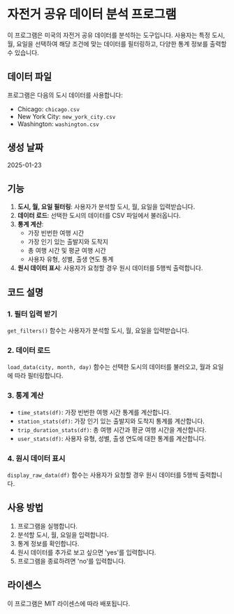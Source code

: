 # 자전거 공유 데이터 분석 프로그램

이 프로그램은 미국의 자전거 공유 데이터를 분석하는 도구입니다.
사용자는 특정 도시, 월, 요일을 선택하여 해당 조건에 맞는 데이터를 필터링하고, 다양한 통계 정보를 출력할 수 있습니다.

## 데이터 파일

프로그램은 다음의 도시 데이터를 사용합니다:
- Chicago: `chicago.csv`
- New York City: `new_york_city.csv`
- Washington: `washington.csv`

## 생성 날짜

2025-01-23

## 기능

1. **도시, 월, 요일 필터링**: 사용자가 분석할 도시, 월, 요일을 입력받습니다.
2. **데이터 로드**: 선택한 도시의 데이터를 CSV 파일에서 불러옵니다.
3. **통계 계산**:
   - 가장 빈번한 여행 시간
   - 가장 인기 있는 출발지와 도착지
   - 총 여행 시간 및 평균 여행 시간
   - 사용자 유형, 성별, 출생 연도 통계
4. **원시 데이터 표시**: 사용자가 요청할 경우 원시 데이터를 5행씩 출력합니다.

## 코드 설명

### 1. 필터 입력 받기

`get_filters()` 함수는 사용자가 분석할 도시, 월, 요일을 입력받습니다.

### 2. 데이터 로드

`load_data(city, month, day)` 함수는 선택한 도시의 데이터를 불러오고, 월과 요일에 따라 필터링합니다.

### 3. 통계 계산

- `time_stats(df)`: 가장 빈번한 여행 시간 통계를 계산합니다.
- `station_stats(df)`: 가장 인기 있는 출발지와 도착지 통계를 계산합니다.
- `trip_duration_stats(df)`: 총 여행 시간과 평균 여행 시간을 계산합니다.
- `user_stats(df)`: 사용자 유형, 성별, 출생 연도에 대한 통계를 계산합니다.

### 4. 원시 데이터 표시

`display_raw_data(df)` 함수는 사용자가 요청할 경우 원시 데이터를 5행씩 출력합니다.

## 사용 방법

1. 프로그램을 실행합니다.
2. 분석할 도시, 월, 요일을 입력합니다.
3. 통계 정보를 확인합니다.
4. 원시 데이터를 추가로 보고 싶으면 'yes'를 입력합니다.
5. 프로그램을 종료하려면 'no'를 입력합니다.

## 라이센스

이 프로그램은 MIT 라이센스에 따라 배포됩니다.
